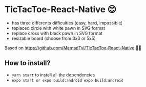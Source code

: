 # TicTacToe-React-Native  😊

- has three differents difficulties (easy, hard, impossible)
- replaced circle with white pawn in SVG format
- replace cross with black pawn in SVG format
- resizable board (choose from 3x3 or 5x5)

Based on https://github.com/MamadTvl/TicTacToe-React-Native  🙌🏻

## How to install?

- `yarn start` to install all the dependencies
- `expo start or expo build:android expo build:android`

